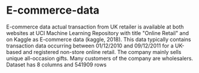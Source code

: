 # E-commerce-data
E-commerce data actual transaction from UK retailer is available at both websites at UCI Machine Learning Repository with title "Online Retail" and on Kaggle as E-commerce data (kaggle, 2018). This data typically contains transaction data occurring between 01/12/2010 and 09/12/2011 for a UK-based and registered non-store online retail. The company mainly sells unique all-occasion gifts. Many customers of the company are wholesalers. Dataset has 8 columns and 541909 rows
